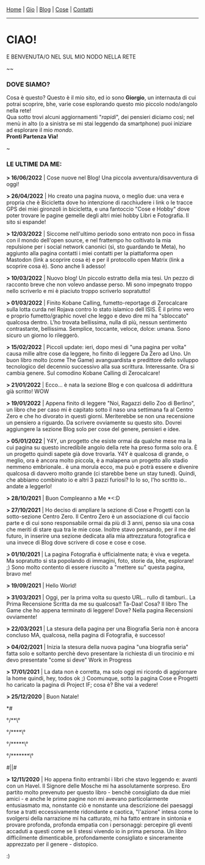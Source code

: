 [Home](README.md) | [Gio](PAGINE/GIO/indexGio.md) | [Blog](PAGINE/BLOG/indexBlog.md) | [Cose](PAGINE/COSE/indexCose.md) | [Contatti](PAGINE/CONTATTI/indexContatti.md)

---

# CIAO!
E BENVENUTA/O NEL SUL MIO NODO NELLA RETE

~~

### DOVE SIAMO?
Cosa è questo? Questo è il mio sito, ed io sono **Giorgio**, un internauta di cui potrai scoprire, bhe, varie cose esplorando questo mio piccolo nodo/angolo nella rete!  
Qua sotto trovi alcuni aggiornamenti "_rapidi_", dei pensieri diciamo così; nel menù in alto (o a sinistra se mi stai leggendo da smartphone) puoi iniziare ad esplorare il mio _mondo_.  
**Pronti Partenza Via!**

~

### LE ULTIME DA ME:

**\> 16/06/2022** |
Cose nuove nel Blog! Una piccola avventura/disavventura di oggi!


**\> 26/04/2022** |
Ho creato una pagina nuova, o meglio due: una vera e propria che è Bicicletta dove ho intenzione di racchiudere i link o le tracce GPS dei miei gironzoli in bicicletta, e una fantoccio "Cose e Hobby" dove poter trovare le pagine gemelle degli altri miei hobby Libri e Fotografia.
Il sito si espande!

**\> 12/03/2022** |
Siccome nell'ultimo periodo sono entrato non poco in fissa con il mondo dell'open source, e nel frattempo ho coltivato la mia repulsione per i social network canonici (sì, sto guardando te Meta), ho aggiunto alla pagina contatti i miei contatti per la piattaforma open Mastodon (link a scoprire cosa è) e per il protocollo open Matrix (link a scoprire cosa è).
Sono anche lì adesso!

**\> 10/03/2022** |
Nuovo blog! Un piccolo estratto della mia tesi. Un pezzo di racconto breve che non volevo andasse perso. Mi sono impegnato troppo nello scriverlo e mi è piaciuto troppo scriverlo sopratutto!

**\> 01/03/2022** |
Finito Kobane Calling, fumetto-reportage di Zerocalcare sulla lotta curda nel Rojava contro lo stato islamico dell ISIS. È il primo vero e proprio fumetto/graphic novel che leggo e devo dire mi ha "sbloccato" qualcosa dentro. L'ho trovata bellissima, nulla di più, nessun sentimento contrastante, bellissima. Semplice, toccante, veloce, dolce: umana. Sono sicuro un giorno lo rileggerò.

**\> 15/02/2022** |
Piccoli update: ieri, dopo mesi di "una pagina per volta" causa mille altre cose da leggere, ho finito di leggere Da Zero ad Uno.
Un buon libro molto (come The Game) avanguardista e predittore dello sviluppo tecnologico del decennio successivo alla sua scrittura. Interessante.
Ora si cambia genere. Sul comodino Kobane Calling di Zerocalcare!

**\> 21/01/2022** |
Ecco... è nata la sezione Blog e con qualcosa di addirittura già scritto!
WOW

**\> 19/01/2022** |
Appena finito di leggere "Noi, Ragazzi dello Zoo di Berlino", un libro che per caso mi è capitato sotto il naso una settimana fa al Centro Zero e che ho divorato in questi giorni. Meriterebbe se non una recensione un pensiero a riguardo. Da scrivere ovviamente su questo sito. Dovrei aggiungere la sezione Blog solo per cose del genere, pensieri e idee.

**\> 05/01/2022** |
Y4Y, un progetto che esiste ormai da qualche mese ma la cui pagina su questo incredibile angolo della rete ha preso forma solo ora. È un progetto quindi sapete già dove trovarla.
Y4Y è qualcosa di grande, o meglio, ora è ancora molto piccola, è a malapena un progetto allo stadio nemmeno embrionale.. è una morula ecco, ma può e potrà essere e divenire qualcosa di davvero molto grande (ci starebbe bene un stay tuned). Quindi, che abbiamo combinato io e altri 3 pazzi furiosi? Io lo so, l'ho scritto io.. andate a leggerlo!

**\> 28/10/2021** |
Buon Compleanno a Me *<:D

**\> 27/10/2021** |
Ho deciso di ampliare la sezione di Cose e Progetti con la sotto-sezione Centro Zero. Il Centro Zero è un associazione di cui faccio parte e di cui sono responsabile ormai da più di 3 anni, penso sia una cosa che meriti di stare qua tra le mie cose.
Inoltre stavo pensando, per il me del futuro, in inserire una sezione dedicata alla mia attrezzatura fotografica e una invece di Blog dove scrivere di cose e cose e cose.

**\> 01/10/2021** |
La pagina Fotografia è ufficialmente nata; è viva e vegeta. Ma sopratutto si sta popolando di immagini, foto, storie da, bhe, esplorare! ;)
Sono molto contento di essere riuscito a "mettere su" questa pagina, bravo me!

**\> 19/09/2021** |
Hello World!

**\> 31/03/2021** |
Oggi, per la prima volta su questo URL.. rullo di tamburi.. La Prima Recensione Scritta da me su qualcosa!! Ta-Daa!
Cosa? Il libro The Game che ho appena terminato di leggere!
Dove? Nella pagina Recensioni ovviamente!

**\> 22/03/2021** |
La stesura della pagina per una Biografia Seria non è ancora concluso MA, qualcosa, nella pagina di Fotografia, è successo!

**\> 04/02/2021** |
Inizia la stesura della nuova pagina "una biografia seria" fatta solo e soltanto perchè devo presentare la richiesta di un tirocinio e mi devo presentate "come si deve"
Work in Progress

**\> 17/01/2021** |
La data non è corretta, ma solo oggi mi ricordo di aggiornare la home quindi, hey, todos ok ;)
Coomunque, sotto la pagina Cose e Progetti ho caricato la pagina di Project IF; cosa è? Bhe vai a vedere!

**\> 25/12/2020** |
Buon Natale!

*\#

°/\*\*\°

°/\*\*\*\*\°

°/\*\*\*\*\*\°

°/\*\*\*\*\*\*\*\°

#||#

**> 12/11/2020** |
Ho appena finito entrambi i libri che stavo leggendo e: avanti con un Havel.
Il Signore delle Mosche mi ha assolutamente sorpreso. Ero partito molto prevenuto per questo libro - benchè consigliato da due miei amici - e anche le prime pagine non mi avevano particolarmente entusiasmato ma, nonstante ciò e nonstante una descrizione dei paesaggi forse a tratti eccessivamente ridondante e caotica, "l'azione" intesa come lo svolgersi della narrazione mi ha catturato, mi ha fatto entrare in sintonia e provare profonda, profonda empatia con i personaggi: percepire gli eventi accaduti a questi come se li stessi vivendo io in prima persona.
Un libro difficilmente dimenticabile, profondamente consigliato e sinceramente apprezzato per il genere - distopico.


:)
